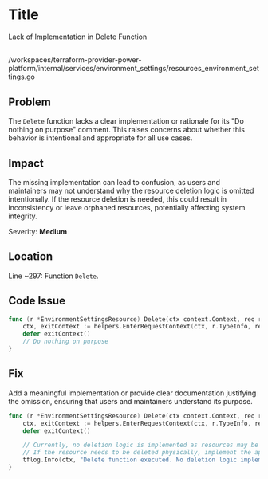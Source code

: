 # Title

Lack of Implementation in Delete Function

##

/workspaces/terraform-provider-power-platform/internal/services/environment_settings/resources_environment_settings.go

## Problem

The `Delete` function lacks a clear implementation or rationale for its "Do nothing on purpose" comment. This raises concerns about whether this behavior is intentional and appropriate for all use cases.

## Impact

The missing implementation can lead to confusion, as users and maintainers may not understand why the resource deletion logic is omitted intentionally. If the resource deletion is needed, this could result in inconsistency or leave orphaned resources, potentially affecting system integrity.

Severity: **Medium**

## Location

Line ~297: Function `Delete`.

## Code Issue

```go
func (r *EnvironmentSettingsResource) Delete(ctx context.Context, req resource.DeleteRequest, resp *resource.DeleteResponse) {
    ctx, exitContext := helpers.EnterRequestContext(ctx, r.TypeInfo, req)
    defer exitContext()
    // Do nothing on purpose
}
```

## Fix

Add a meaningful implementation or provide clear documentation justifying the omission, ensuring that users and maintainers understand its purpose.

```go
func (r *EnvironmentSettingsResource) Delete(ctx context.Context, req resource.DeleteRequest, resp *resource.DeleteResponse) {
    ctx, exitContext := helpers.EnterRequestContext(ctx, r.TypeInfo, req)
    defer exitContext()

    // Currently, no deletion logic is implemented as resources may be immutable.
    // If the resource needs to be deleted physically, implement the appropriate cleanup logic.
    tflog.Info(ctx, "Delete function executed. No deletion logic implemented intentionally.")
}
```

